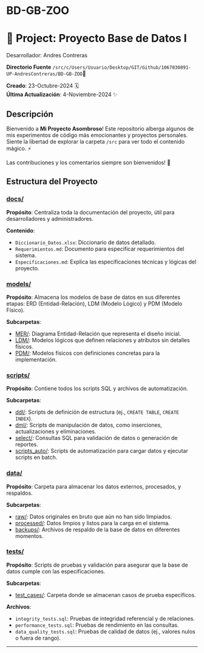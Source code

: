 # BD-GB-ZOO
# 🚀 Project: Proyecto Base de Datos I

Desarrollador: Andres Contreras

**Directorio Fuente** `/src/c/Users/Usuario/Desktop/GIT/Github/1067030891-UP-AndresContreras/BD-GB-ZOO`📂

**Creado**: 23-Octubre-2024 🗓️  
**Última Actualización**: 4-Noviembre-2024 ✨  

## Descripción
Bienvenido a **Mi Proyecto Asombroso**! Este repositorio alberga algunos de mis experimentos de código más emocionantes y proyectos personales. Siente la libertad de explorar la carpeta `/src` para ver todo el contenido mágico. ⚡

Las contribuciones y los comentarios siempre son bienvenidos! 🙌

## Estructura del Proyecto

### [docs/](./docs/)
**Propósito**: Centraliza toda la documentación del proyecto, útil para desarrolladores y administradores.

**Contenido**:
- `Diccionario_Datos.xlsx`: Diccionario de datos detallado.
- `Requerimientos.md`: Documento para especificar requerimientos del sistema.
- `Especificaciones.md`: Explica las especificaciones técnicas y lógicas del proyecto.

### [models/](./models/)
**Propósito**: Almacena los modelos de base de datos en sus diferentes etapas: ERD (Entidad-Relación), LDM (Modelo Lógico) y PDM (Modelo Físico).

**Subcarpetas**:
- [MER/](./models/MER/): Diagrama Entidad-Relación que representa el diseño inicial.
- [LDM/](./models/LDM/): Modelos lógicos que definen relaciones y atributos sin detalles físicos.
- [PDM/](./models/PDM/): Modelos físicos con definiciones concretas para la implementación.

### [scripts/](./scripts/)
**Propósito**: Contiene todos los scripts SQL y archivos de automatización.

**Subcarpetas**:
- [ddl/](./scripts/ddl/): Scripts de definición de estructura (ej., `CREATE TABLE`, `CREATE INDEX`).
- [dml/](./scripts/dml/): Scripts de manipulación de datos, como inserciones, actualizaciones y eliminaciones.
- [select/](./scripts/select/): Consultas SQL para validación de datos o generación de reportes.
- [scripts_auto/](./scripts/scripts_auto/): Scripts de automatización para cargar datos y ejecutar scripts en batch.

### [data/](./data/)
**Propósito**: Carpeta para almacenar los datos externos, procesados, y respaldos.

**Subcarpetas**:
- [raw/](./data/raw/): Datos originales en bruto que aún no han sido limpiados.
- [processed/](./data/processed/): Datos limpios y listos para la carga en el sistema.
- [backups/](./data/backups/): Archivos de respaldo de la base de datos en diferentes momentos.

### [tests/](./tests/)
**Propósito**: Scripts de pruebas y validación para asegurar que la base de datos cumple con las especificaciones.

**Subcarpetas**:
- [test_cases/](./tests/test_cases/): Carpeta donde se almacenan casos de prueba específicos.

**Archivos**:
- `integrity_tests.sql`: Pruebas de integridad referencial y de relaciones.
- `performance_tests.sql`: Pruebas de rendimiento en las consultas.
- `data_quality_tests.sql`: Pruebas de calidad de datos (ej., valores nulos o fuera de rango).

---